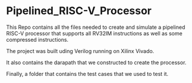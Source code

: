 # Pipelined_RISC-V_Processor
This Repo contains all the files needed to create and simulate a pipelined RISC-V processor that supports all RV32IM instructions as well as some compressed instructions.

The project was built uding Verilog running on Xilinx Vivado.

It also contains the darapath that we constructed to create the processor.

Finally, a folder that contains the test cases that we used to test it.
